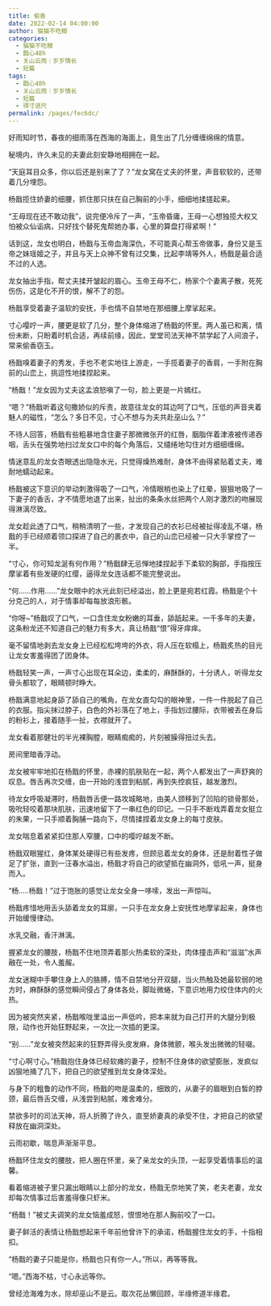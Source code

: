 ```yaml
---
title: 偷香
date: 2022-02-14 04:00:00
author: 猫猫不吃粮
categories: 
  - 猫猫不吃粮
  - 戬心48h
  - 关山云雨｜岁岁情长
  - 短篇
tags: 
  - 戬心48h
  - 关山云雨｜岁岁情长
  - 短篇
  - 得寸进尺
permalink: /pages/fec6dc/
---
```


好雨知时节，春夜的细雨落在西海的海面上，竟生出了几分缠缠绵绵的情意。

秘境内，许久未见的夫妻此刻安静地相拥在一起。<!-- more -->

“天庭耳目众多，你以后还是别来了了？”龙女窝在丈夫的怀里，声音软软的，还带着几分埋怨。

杨戬揽住娇妻的细腰，抓住那只扶在自己胸前的小手，细细地揉搓起来。

“王母现在还不敢动我”，说完便冷斥了一声，“玉帝昏庸，王母一心想独揽大权又怕被众仙诟病，只好找个替死鬼帮她办事，心里的算盘打得紧啊！”

话到这，龙女也明白，杨戬与玉帝血海深仇，不可能真心帮玉帝做事，身份又是玉帝之妹瑶姬之子，并且与天上众神不曾有过交集，比起李靖等外人，杨戬是最合适不过的人选。

龙女抽出手指，帮丈夫揉开皱起的眉心。玉帝王母不仁，杨家个个妻离子散，死死伤伤，这是化不开的恨，解不了的怨。

杨戬享受着妻子温软的安抚，手也情不自禁地在那细腰上摩挲起来。

寸心嘤咛一声，腰更是软了几分，整个身体缩进了杨戬的怀里。两人虽已和离，情份未断，只盼着时机合适，再续前缘，因此，堂堂司法天神不禁学起了人间浪子，常来偷香窃玉。

杨戬嗅着妻子的秀发，手也不老实地往上游走，一手揽着妻子的香肩，一手附在胸前的山峦上，挑逗性地揉捏起来。

“杨戬！”龙女因为丈夫这孟浪怒嗔了一句，脸上更是一片嫣红。

“嗯？”杨戬听着这句撒娇似的斥责，故意往龙女的耳边呵了口气，压低的声音夹着魅人的磁性，“怎么？多日不见，寸心不想与为夫共赴巫山么？”

不待人回答，杨戬有些粗暴地含住妻子那微微张开的红唇，胭脂伴着津液被传递吞咽，舌头在强势地扫过龙女口中的每个角落后，又缱绻地勾住对方细细缠绵。

情迷意乱的龙女杏眼透出隐隐水光，只觉得燥热难耐，身体不由得紧贴着丈夫，难耐地蠕动起来。

杨戬被这下意识的举动刺激得吸了一口气，冷情眼梢也染上了红晕，狠狠地吸了一下妻子的香舌，才不情愿地退了出来，扯出的条条水丝把两个人刚才激烈的吻展现得淋漓尽致。

龙女趁此透了口气，稍稍清明了一些，才发现自己的衣衫已经被扯得凌乱不堪，杨戬的手已经顺着领口探进了自己的裹衣中，自己的山峦已经被一只大手掌控了一半。

“寸心，你可知龙涎有何作用？”杨戬肆无忌惮地揉捏起手下柔软的胸部，手指按压摩挲着有些发硬的红缨，逼得龙女连话都不能完整说出。

“何......作用......”龙女眼中的水光此刻已经溢出，脸上更是宛若红霞。杨戬是个十分克己的人，对于情事却每每放浪形骸。

“你呀~”杨戬叹了口气，一口含住龙女粉嫩的耳垂，舔舐起来。一千多年的夫妻，这条粉龙还不知道自己的魅力有多大，真让杨戬“恨”得牙痒痒。

毫不留情地剥去龙女身上已经松松垮垮的外衣，将人压在软榻上，杨戬炙热的目光让龙女害羞得团了团身体。

杨戬轻笑一声，一声寸心出现在耳朵边，柔柔的，麻酥酥的，十分诱人，听得龙女骨头都软了，眼睛顿时睁大。

杨戬满意地起身舔了舔自己的嘴角，在龙女直勾勾的眼神里，一件一件脱起了自己的衣服。指尖抹过脖子，白色的外衫落在了地上，手指划过腰际，衣带被丢在身后的粉衫上，接着随手一扯，衣襟就开了。

龙女看着那健壮的半光裸胸膛，眼睛痴痴的，片刻被臊得扭过头去。

房间里暗香浮动。

龙女被牢牢地扣在杨戬的怀里，赤裸的肌肤贴在一起，两个人都发出了一声舒爽的叹息。唇舌再次交缠，由一开始的浅尝到粘腻，再到失控疯狂，越发激烈。

待龙女呼吸凝滞时，杨戬唇舌便一路攻城略地，由美人颈移到了凹陷的锁骨那处，吸吮轻咬着那块肌肤，迅速地留下了一串红色的印记。一只手不断戏弄着龙女挺立的朱果，一只手顺着胸脯一路向下，尽情揉捏着龙女身上的每寸皮肤。

龙女喘息着紧紧扣住那人窄腰，口中的嘤咛越发不断。

杨戬双眼猩红，身体某处硬得已有些发疼，但顾忌着龙女的身体，还是耐着性子做足了扩张，直到一汪春水溢出，杨戬才将自己的欲望抵在幽洞外，低吼一声，挺身而入。

“杨.....杨戬！”过于饱胀的感觉让龙女全身一哆嗦，发出一声惊叫。

杨戬疼惜地用舌头舔着龙女的耳廓，一只手在龙女身上安抚性地摩挲起来，身体也开始缓慢律动。

水乳交融，香汗淋漓。

握紧龙女的腰肢，杨戬不住地顶弄着那火热柔软的深处，肉体撞击声和“滋滋”水声融在一处，令人羞赧。

龙女迷糊中手攀住身上人的胳膊，情不自禁地分开双腿，当火热触及她最软弱的地方时，麻酥酥的感觉瞬间侵占了身体各处，脚趾微蜷，下意识地用力绞住体内的火热。

因为被突然夹紧，杨戬喉咙里溢出一声低吟，把本来就为自己打开的大腿分到极限，动作也开始狂野起来，一次比一次插的更深。

“别......”龙女被突然起来的狂野弄得头皮发麻，身体微颤，喉头发出微微的轻啜。

“寸心啊寸心。”杨戬抱住身体已经软瘫的妻子，控制不住身体的欲望膨胀，发疯似凶狠地捅了几下，把自己的欲望推到龙女身体深处。

与身下的粗鲁的动作不同，杨戬的吻是温柔的，细致的，从妻子的眉眼到白皙的脖颈，最后唇舌交缠，从浅尝到粘腻，难舍难分。

禁欲多时的司法天神，将人折腾了许久，直至娇妻真的承受不住，才把自己的欲望释放在幽洞深处。

云雨初歇，喘息声渐渐平息。

杨戬环住龙女的腰肢，把人圈在怀里，亲了亲龙女的头顶，一起享受着情事后的温馨。

看着缩进被子里只漏出眼睛以上部分的龙女，杨戬无奈地笑了笑，老夫老妻，龙女却每次情事过后害羞得像只虾米。

“杨戬！”被丈夫调笑的龙女恼羞成怒，恨恨地在那人胸前咬了一口。
  
妻子鲜活的表情让杨戬想起来千年前他曾许下的承诺，杨戬握住龙女的手，十指相扣。

“杨戬的妻子只能是你，杨戬也只有你一人。”所以，再等等我。

“嗯。”西海不枯，寸心永远等你。

曾经沧海难为水，除却巫山不是云。取次花丛懒回顾，半缘修道半缘君。
